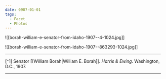 ```yaml
---
date: 0907-01-01
tags:
  - Facet
  - Photos
---
```

![[borah-william-e-senator-from-idaho-1907--4-1024.jpg]]

![[borah-william-e-senator-from-idaho-1907--863293-1024.jpg]]

---

[^1] Senator [[William Borah|William E. Borah]]. *Harris & Ewing*. Washington, D.C., 1907.

---